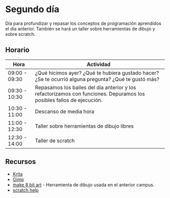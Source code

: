 # Segundo día

Día para profundizar y repasar los conceptos de programación aprendidos el día anterior. También se hará un taller sobre herramientas de dibujo y sobre scratch.

## Horario

| Hora          | Actividad                                                                |
| ------------- | -------------------------------------------------------------------------|
| 09:00 - 09:30 | ¿Qué hicimos ayer? ¿Qué te hubiera gustado hacer? ¿Se te ocurrió alguna pregunta? ¿Qué te gustó más? | 
| 09:30 - 10:30 | Repasamos los bailes del día anterior y los refactorizamos con funciones. Depuramos los posibles fallos de ejecución. |
| 10:30 - 11:00 | Descanso de media hora  |
| 11:00 - 12:30 | Taller sobre herramientas de dibujo libres |
| 12:30 - 14:00 | Taller de scratch |

## Recursos

- [Krita](https://krita.org/en/)
- [Gimp](https://www.gimp.org/)
- [make 8 bit art](https://make8bitart.com/) - Herramienta de dibujo usada en el anterior campus.
- [scratch help](https://scratch.mit.edu/help/)
